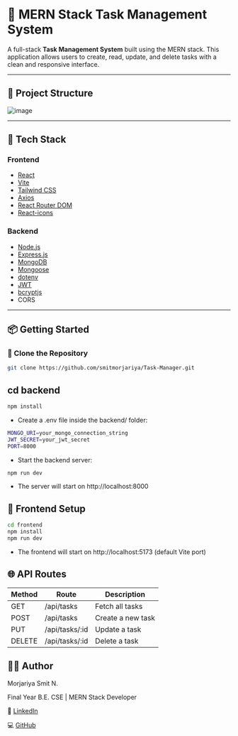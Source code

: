 # 🧠 MERN Stack Task Management System

A full-stack **Task Management System** built using the MERN stack. This application allows users to create, read, update, and delete tasks with a clean and responsive interface.

---

## 📁 Project Structure
![image](https://github.com/user-attachments/assets/1b1e89f4-bf52-43a5-84ee-e2e5db532d8f)

---



## 🚀 Tech Stack

### Frontend

- [React](https://reactjs.org/)
- [Vite](https://vitejs.dev/)
- [Tailwind CSS](https://tailwindcss.com/)
- [Axios](https://axios-http.com/)
- [React Router DOM](https://reactrouter.com/)
- [React-icons](https://react-icons.github.io/react-icons/)

### Backend

- [Node.js](https://nodejs.org/)
- [Express.js](https://expressjs.com/)
- [MongoDB](https://www.mongodb.com/)
- [Mongoose](https://mongoosejs.com/)
- [dotenv](https://www.npmjs.com/package/dotenv)
- [JWT](https://jwt.io/)
- [bcryptjs](https://www.npmjs.com/package/bcryptjs)
- CORS

---

## 📦 Getting Started

### 📁 Clone the Repository

```bash
git clone https://github.com/smitmorjariya/Task-Manager.git
```

## cd backend

```bash
npm install
```

- Create a .env file inside the backend/ folder:

```bash
MONGO_URI=your_mongo_connection_string
JWT_SECRET=your_jwt_secret
PORT=8000
```

- Start the backend server:

```bash
npm run dev
```
- The server will start on http://localhost:8000




## 🎨 Frontend Setup
```bash
cd frontend
npm install
npm run dev
```
- The frontend will start on http://localhost:5173 (default Vite port)

## 🌐 API Routes
| Method | Route              | Description          |
|--------|--------------------|----------------------|
| GET    | /api/tasks         | Fetch all tasks      |
| POST   | /api/tasks         | Create a new task    |
| PUT    | /api/tasks/:id     | Update a task        |
| DELETE | /api/tasks/:id     | Delete a task        |


## 🧑‍💻 Author

Morjariya Smit N.

Final Year B.E. CSE | MERN Stack Developer

🔗 [LinkedIn](https://www.linkedin.com/in/smit-morjariya021/) 

💻 [GitHub](https://github.com/smitmorjariya)
